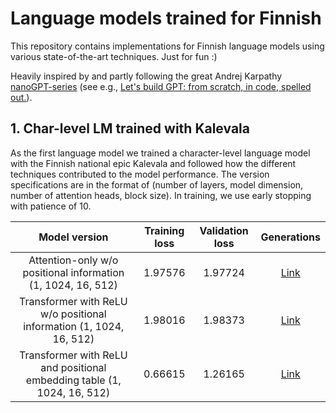 # Language models trained for Finnish
This repository contains implementations for Finnish language models using various state-of-the-art techniques. Just for fun :)

Heavily inspired by and partly following the great Andrej Karpathy [nanoGPT-series](https://github.com/karpathy/nanoGPT) (see e.g., [Let's build GPT: from scratch, in code, spelled out.](https://www.youtube.com/watch?v=kCc8FmEb1nY)).

## 1. Char-level LM trained with Kalevala
As the first language model we trained a character-level language model with the Finnish national epic Kalevala and followed how the different techniques contributed to the model performance. The version specifications are in the format of (number of layers, model dimension, number of attention heads, block size). In training, we use early stopping with patience of 10.

 | Model version | Training loss | Validation loss | Generations
 |:----------:|:----------:|:----------:| :----------:|
 | Attention-only w/o positional information (1, 1024, 16, 512) | 1.97576 | 1.97724 | [Link](./kaleGPT/generations/kalegpt-attention-1-1024-16-512.txt) |
 | Transformer with ReLU w/o positional information (1, 1024, 16, 512) |1.98016 | 1.98373 | [Link](./kaleGPT/generations/kalegpt-transformer-1-1024-16-512.txt) |
 | Transformer with ReLU and positional embedding table (1, 1024, 16, 512) | 0.66615 | 1.26165 | [Link](./kaleGPT/generations/kalegpt-transformer-relu-1-1024-16-512.txt) |
